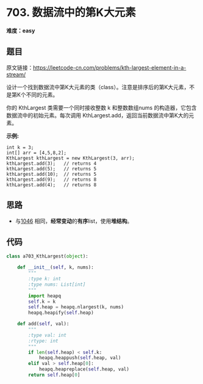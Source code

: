 # 703. 数据流中的第K大元素
**难度：easy**
## 题目
原文链接：https://leetcode-cn.com/problems/kth-largest-element-in-a-stream/

设计一个找到数据流中第K大元素的类（class）。注意是排序后的第K大元素，不是第K个不同的元素。

你的 KthLargest 类需要一个同时接收整数 k 和整数数组nums 的构造器，它包含数据流中的初始元素。每次调用 KthLargest.add，返回当前数据流中第K大的元素。

**示例:**
```
int k = 3;
int[] arr = [4,5,8,2];
KthLargest kthLargest = new KthLargest(3, arr);
kthLargest.add(3);   // returns 4
kthLargest.add(5);   // returns 5
kthLargest.add(10);  // returns 5
kthLargest.add(9);   // returns 8
kthLargest.add(4);   // returns 8
```

## 思路
* 与[1046](https://github.com/czzbb/leetcode-python/blob/master/code/1046-%E6%9C%80%E5%90%8E%E4%B8%80%E5%9D%97%E7%9F%B3%E5%A4%B4%E7%9A%84%E9%87%8D%E9%87%8F.md)
相同，**经常变动**的**有序**list，使用**堆结构**。
## 代码
```python
class a703_KthLargest(object):

    def __init__(self, k, nums):
        """
        :type k: int
        :type nums: List[int]
        """
        import heapq
        self.k = k
        self.heap = heapq.nlargest(k, nums)
        heapq.heapify(self.heap)

    def add(self, val):
        """
        :type val: int
        :rtype: int
        """
        if len(self.heap) < self.k:
            heapq.heappush(self.heap, val)
        elif val > self.heap[0]:
            heapq.heapreplace(self.heap, val)
        return self.heap[0]
```
